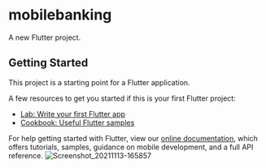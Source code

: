 # mobilebanking

A new Flutter project.

## Getting Started

This project is a starting point for a Flutter application.

A few resources to get you started if this is your first Flutter project:

- [Lab: Write your first Flutter app](https://flutter.dev/docs/get-started/codelab)
- [Cookbook: Useful Flutter samples](https://flutter.dev/docs/cookbook)

For help getting started with Flutter, view our
[online documentation](https://flutter.dev/docs), which offers tutorials,
samples, guidance on mobile development, and a full API reference.
![Screenshot_20211113-165857](https://user-images.githubusercontent.com/84002289/141651998-6417e563-abfb-47e0-a4c3-acb84b7f0247.png)
